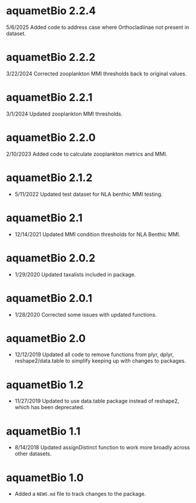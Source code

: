 # aquametBio 2.2.4

5/6/2025 Added code to address case where Orthocladiinae not present in dataset.

# aquametBio 2.2.2

3/22/2024 Corrected zooplankton MMI thresholds back to original values.

# aquametBio 2.2.1

3/1/2024 Updated zooplankton MMI thresholds.

# aquametBio 2.2.0

2/10/2023 Added code to calculate zooplankton metrics and MMI.

# aquametBio 2.1.2

* 5/11/2022 Updated test dataset for NLA benthic MMI testing.

# aquametBio 2.1

* 12/14/2021 Updated MMI condition thresholds for NLA Benthic MMI.

# aquametBio 2.0.2

* 1/29/2020 Updated taxalists included in package.

# aquametBio 2.0.1

* 1/28/2020 Corrected some issues with updated functions.

# aquametBio 2.0

* 12/12/2019 Updated all code to remove functions from plyr, dplyr, reshape2/data.table to simplify 
keeping up with changes to packages.

# aquametBio 1.2

* 11/27/2019 Updated to use data.table package instead of reshape2, which has been deprecated.

# aquametBio 1.1 

* 8/14/2018 Updated assignDistinct function to work more broadly across
        other datasets. 

# aquametBio 1.0

* Added a `NEWS.md` file to track changes to the package.


